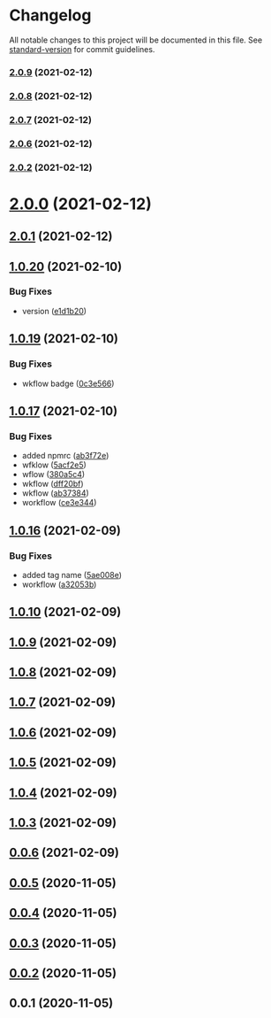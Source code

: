 # Changelog

All notable changes to this project will be documented in this file. See [standard-version](https://github.com/conventional-changelog/standard-version) for commit guidelines.

### [2.0.9](https://github.com/FullStackMaster1/fsms-angular-pubsub/compare/v2.0.8...v2.0.9) (2021-02-12)

### [2.0.8](https://github.com/FullStackMaster1/fsms-angular-pubsub/compare/v2.0.7...v2.0.8) (2021-02-12)

### [2.0.7](https://github.com/FullStackMaster1/fsms-angular-pubsub/compare/v2.0.6...v2.0.7) (2021-02-12)

### [2.0.6](https://github.com/FullStackMaster1/fsms-angular-pubsub/compare/v2.0.2...v2.0.6) (2021-02-12)

### [2.0.2](https://github.com/FullStackMaster1/fsms-angular-pubsub/compare/v2.0.1...v2.0.2) (2021-02-12)

# [2.0.0](https://github.com/FullStackMaster1/fsms-angular-pubsub/compare/v2.0.1...v2.0.0) (2021-02-12)



## [2.0.1](https://github.com/FullStackMaster1/fsms-angular-pubsub/compare/v1.0.20...v2.0.1) (2021-02-12)



## [1.0.20](https://github.com/FullStackMaster1/fsms-angular-pubsub/compare/v1.0.19...v1.0.20) (2021-02-10)


### Bug Fixes

* version ([e1d1b20](https://github.com/FullStackMaster1/fsms-angular-pubsub/commit/e1d1b202eeead8acb219c34aac5721c5aceda5cb))



## [1.0.19](https://github.com/FullStackMaster1/fsms-angular-pubsub/compare/v1.0.17...v1.0.19) (2021-02-10)


### Bug Fixes

* wkflow badge ([0c3e566](https://github.com/FullStackMaster1/fsms-angular-pubsub/commit/0c3e566b7b91e7c5e8d2eac141f7c07db58721db))



## [1.0.17](https://github.com/FullStackMaster1/fsms-angular-pubsub/compare/v1.0.16...v1.0.17) (2021-02-10)


### Bug Fixes

* added npmrc ([ab3f72e](https://github.com/FullStackMaster1/fsms-angular-pubsub/commit/ab3f72ea376769c1761a8e35f8149c6c73adca27))
* wfklow ([5acf2e5](https://github.com/FullStackMaster1/fsms-angular-pubsub/commit/5acf2e51d4be61c07d9d7a28f51b1762f38727af))
* wflow ([380a5c4](https://github.com/FullStackMaster1/fsms-angular-pubsub/commit/380a5c4d37f37b2cfe980502b80abb1798d1b2cf))
* wkflow ([dff20bf](https://github.com/FullStackMaster1/fsms-angular-pubsub/commit/dff20bfac0d7c9828d711cf40aa2bbf408e28665))
* wkflow ([ab37384](https://github.com/FullStackMaster1/fsms-angular-pubsub/commit/ab37384e9ae2fd229355674e6ced55d7e7c9eb79))
* workflow ([ce3e344](https://github.com/FullStackMaster1/fsms-angular-pubsub/commit/ce3e344616eb5c2a541e5f8cdaf4d39ae59abf2d))



## [1.0.16](https://github.com/FullStackMaster1/fsms-angular-pubsub/compare/v1.0.10...v1.0.16) (2021-02-09)


### Bug Fixes

* added tag name ([5ae008e](https://github.com/FullStackMaster1/fsms-angular-pubsub/commit/5ae008e96fcb7a545b58a797c4e9eb31dea851dd))
* workflow ([a32053b](https://github.com/FullStackMaster1/fsms-angular-pubsub/commit/a32053b2e93ae7006a0017ea825a88c8a66efb65))



## [1.0.10](https://github.com/FullStackMaster1/fsms-angular-pubsub/compare/v1.0.9...v1.0.10) (2021-02-09)



## [1.0.9](https://github.com/FullStackMaster1/fsms-angular-pubsub/compare/v1.0.8...v1.0.9) (2021-02-09)



## [1.0.8](https://github.com/FullStackMaster1/fsms-angular-pubsub/compare/v1.0.7...v1.0.8) (2021-02-09)



## [1.0.7](https://github.com/FullStackMaster1/fsms-angular-pubsub/compare/v1.0.6...v1.0.7) (2021-02-09)



## [1.0.6](https://github.com/FullStackMaster1/fsms-angular-pubsub/compare/v1.0.5...v1.0.6) (2021-02-09)



## [1.0.5](https://github.com/FullStackMaster1/fsms-angular-pubsub/compare/v1.0.4...v1.0.5) (2021-02-09)



## [1.0.4](https://github.com/FullStackMaster1/fsms-angular-pubsub/compare/v1.0.3...v1.0.4) (2021-02-09)



## [1.0.3](https://github.com/FullStackMaster1/fsms-angular-pubsub/compare/v0.0.6...v1.0.3) (2021-02-09)



## [0.0.6](https://github.com/FullStackMaster1/fsms-angular-pubsub/compare/v0.0.5...v0.0.6) (2021-02-09)



## [0.0.5](https://github.com/FullStackMaster1/fsms-angular-pubsub/compare/v0.0.4...v0.0.5) (2020-11-05)



## [0.0.4](https://github.com/FullStackMaster1/fsms-angular-pubsub/compare/v0.0.3...v0.0.4) (2020-11-05)



## [0.0.3](https://github.com/FullStackMaster1/fsms-angular-pubsub/compare/v0.0.2...v0.0.3) (2020-11-05)



## [0.0.2](https://github.com/FullStackMaster1/fsms-angular-pubsub/compare/v0.0.1...v0.0.2) (2020-11-05)



## 0.0.1 (2020-11-05)
